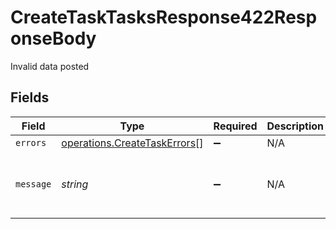 # CreateTaskTasksResponse422ResponseBody

Invalid data posted


## Fields

| Field                                                                               | Type                                                                                | Required                                                                            | Description                                                                         | Example                                                                             |
| ----------------------------------------------------------------------------------- | ----------------------------------------------------------------------------------- | ----------------------------------------------------------------------------------- | ----------------------------------------------------------------------------------- | ----------------------------------------------------------------------------------- |
| `errors`                                                                            | [operations.CreateTaskErrors](../../../sdk/models/operations/createtaskerrors.md)[] | :heavy_minus_sign:                                                                  | N/A                                                                                 |                                                                                     |
| `message`                                                                           | *string*                                                                            | :heavy_minus_sign:                                                                  | N/A                                                                                 | The given data was invalid.                                                         |